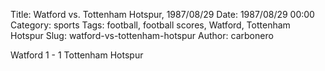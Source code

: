 Title: Watford vs. Tottenham Hotspur, 1987/08/29
Date: 1987/08/29 00:00
Category: sports
Tags: football, football scores, Watford, Tottenham Hotspur
Slug: watford-vs-tottenham-hotspur
Author: carbonero


Watford 1 - 1 Tottenham Hotspur
